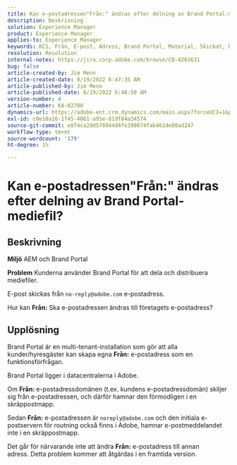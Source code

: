 ```yaml
---
title: Kan e-postadressen"Från:" ändras efter delning av Brand Portal-mediefil?
description: Beskrivning
solution: Experience Manager
product: Experience Manager
applies-to: Experience Manager
keywords: KCS, Från, E-post, Adress, Brand Portal, Material, Skickat, Dela
resolution: Resolution
internal-notes: https://jira.corp.adobe.com/browse/CQ-4201631
bug: false
article-created-by: Jim Menn
article-created-date: 8/19/2022 6:47:35 AM
article-published-by: Jim Menn
article-published-date: 8/19/2022 6:48:50 AM
version-number: 4
article-number: KA-02700
dynamics-url: https://adobe-ent.crm.dynamics.com/main.aspx?forceUCI=1&pagetype=entityrecord&etn=knowledgearticle&id=53c07fcc-8a1f-ed11-b83e-0022480866ad
exl-id: c0e10a16-1f45-4061-a95e-81df84a34574
source-git-commit: e8f4ca2dd578944d4fe399074fab461de88ad247
workflow-type: tm+mt
source-wordcount: '179'
ht-degree: 1%

---
```


# Kan e-postadressen&quot;Från:&quot; ändras efter delning av Brand Portal-mediefil?

## Beskrivning


<b>Miljö</b>
AEM och Brand Portal

<b>Problem</b>
Kunderna använder Brand Portal för att dela och distribuera mediefiler.

E-post skickas från `no-reply@adobe.com` e-postadress.

Hur kan <b>Från:</b> Ska e-postadressen ändras till företagets e-postadress?


## Upplösning


Brand Portal är en multi-tenant-installation som gör att alla kunder/hyresgäster kan skapa egna <b>Från:</b> e-postadress som en funktionsförfrågan.

Brand Portal ligger i datacentralerna i Adobe.

Om <b>Från: </b>e-postadressdomänen (t.ex. kundens e-postadressdomän) skiljer sig från e-postadressen, och därför hamnar den förmodligen i en skräppostmapp.

Sedan <b>Från:</b> e-postadressen är `noreply@adobe.com` och den initiala e-postservern för routning också finns i Adobe, hamnar e-postmeddelandet inte i en skräppostmapp.

Det går för närvarande inte att ändra <b>Från:</b> e-postadress till annan adress. Detta problem kommer att åtgärdas i en framtida version.

